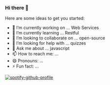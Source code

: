 ### Hi there 👋

Here are some ideas to get you started:

- 🔭 I’m currently working on ... Web Services
- 🌱 I’m currently learning ... Restful
- 👯 I’m looking to collaborate on ... open-source
- 🤔 I’m looking for help with ... quizzes
- 💬 Ask me about ... javascript
- 📫 How to reach me: ... 
- 😄 Pronouns: ...
- ⚡ Fun fact: ...

[![spotify-github-profile](https://spotify-github-profile.vercel.app/api/view?uid=1250370663&cover_image=true&theme=default&show_offline=true&background_color=121212&interchange=false)](https://github.com/kittinan/spotify-github-profile)

